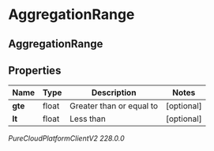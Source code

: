 # AggregationRange

## AggregationRange

## Properties

|Name | Type | Description | Notes|
|------------ | ------------- | ------------- | -------------|
| **gte** | float | Greater than or equal to | [optional] |
| **lt** | float | Less than | [optional] |



_PureCloudPlatformClientV2 228.0.0_
